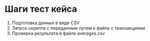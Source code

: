 # Шаги тест кейса

1) Подготовка данных в виде CSV
2) Запуск скрипта с переданным путем к файлу с транзакциями
3) Проверка результата в файле averages.csv

